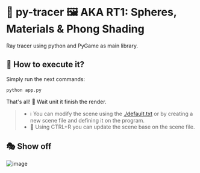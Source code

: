 # 🐍 py-tracer 🖼️ AKA RT1: Spheres, Materials & Phong Shading

Ray tracer using python and PyGame as main library.

## 🚀 How to execute it?

Simply run the next commands:

``` bash
python app.py
```

That's all! 🎉 Wait unit it finish the render.

> - ℹ️ You can modify the scene using the [./default.txt](./default.txt) or by creating a new scene file and defining it on the program.
> - 🧠 Using CTRL+R you can update the scene base on the scene file.

## 🎭 Show off

![image](https://github.com/chamale-rac/py-tracer/assets/63200593/998a5870-1840-4166-9b91-3d17d5c4e725)
